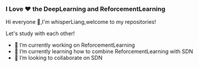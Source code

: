### I Love ❤ the DeepLearning and ReforcementLearning
Hi everyone 👋,I'm whisperLiang,welcome to my repositories!

Let's study with each other!



- 🔭 I’m currently working on ReforcementLearning
- 🌱 I’m currently learning how to combine ReforcementLearning with SDN
- 👯 I’m looking to collaborate on SDN

<!--
**whisperLiang/whisperLiang** is a ✨ _special_ ✨ repository because its `README.md` (this file) appears on your GitHub profile.

Here are some ideas to get you started:

- 🔭 I’m currently working on ...
- 🌱 I’m currently learning ...
- 👯 I’m looking to collaborate on ...
- 🤔 I’m looking for help with ...
- 💬 Ask me about ...
- 📫 How to reach me: ...
- 😄 Pronouns: ...
- ⚡ Fun fact: ...
-->

